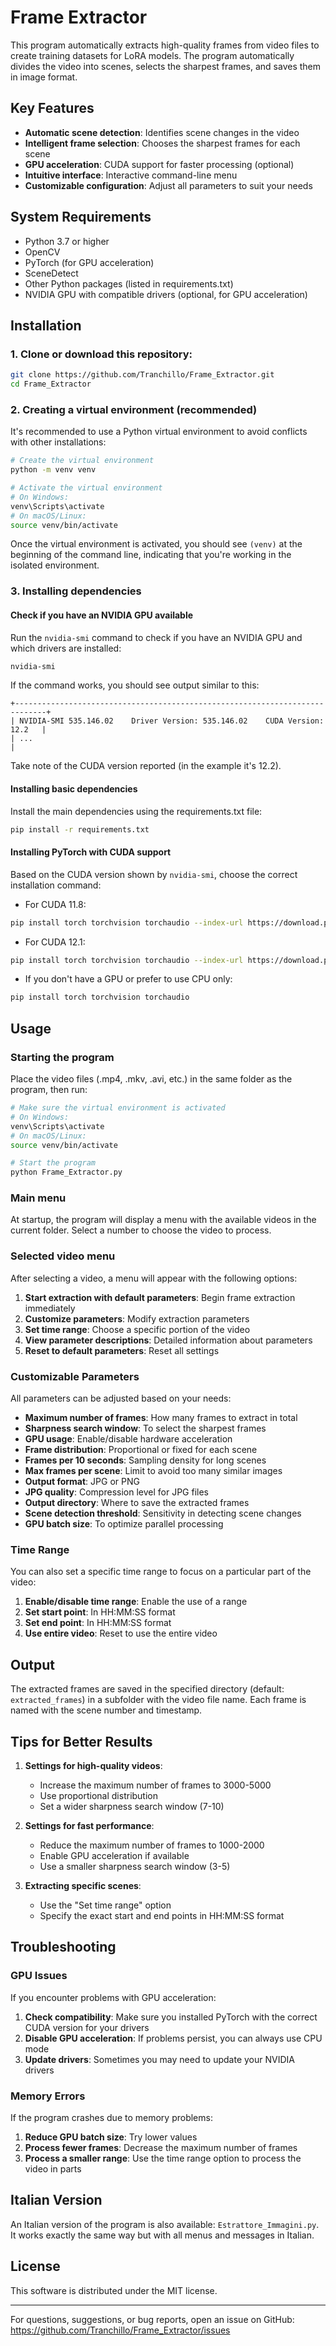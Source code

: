 # Frame Extractor

This program automatically extracts high-quality frames from video files to create training datasets for LoRA models. The program automatically divides the video into scenes, selects the sharpest frames, and saves them in image format.

## Key Features

- **Automatic scene detection**: Identifies scene changes in the video
- **Intelligent frame selection**: Chooses the sharpest frames for each scene
- **GPU acceleration**: CUDA support for faster processing (optional)
- **Intuitive interface**: Interactive command-line menu
- **Customizable configuration**: Adjust all parameters to suit your needs

## System Requirements

- Python 3.7 or higher
- OpenCV
- PyTorch (for GPU acceleration)
- SceneDetect
- Other Python packages (listed in requirements.txt)
- NVIDIA GPU with compatible drivers (optional, for GPU acceleration)

## Installation

### 1. Clone or download this repository:

```bash
git clone https://github.com/Tranchillo/Frame_Extractor.git
cd Frame_Extractor
```

### 2. Creating a virtual environment (recommended)

It's recommended to use a Python virtual environment to avoid conflicts with other installations:

```bash
# Create the virtual environment
python -m venv venv

# Activate the virtual environment
# On Windows:
venv\Scripts\activate
# On macOS/Linux:
source venv/bin/activate
```

Once the virtual environment is activated, you should see `(venv)` at the beginning of the command line, indicating that you're working in the isolated environment.

### 3. Installing dependencies

#### Check if you have an NVIDIA GPU available

Run the `nvidia-smi` command to check if you have an NVIDIA GPU and which drivers are installed:

```bash
nvidia-smi
```

If the command works, you should see output similar to this:

```
+-----------------------------------------------------------------------------+
| NVIDIA-SMI 535.146.02    Driver Version: 535.146.02    CUDA Version: 12.2   |
| ...                                                                          |
```

Take note of the CUDA version reported (in the example it's 12.2).

#### Installing basic dependencies

Install the main dependencies using the requirements.txt file:

```bash
pip install -r requirements.txt
```

#### Installing PyTorch with CUDA support

Based on the CUDA version shown by `nvidia-smi`, choose the correct installation command:

- For CUDA 11.8:

```bash
pip install torch torchvision torchaudio --index-url https://download.pytorch.org/whl/cu118
```

- For CUDA 12.1:

```bash
pip install torch torchvision torchaudio --index-url https://download.pytorch.org/whl/cu121
```

- If you don't have a GPU or prefer to use CPU only:

```bash
pip install torch torchvision torchaudio
```

## Usage

### Starting the program

Place the video files (.mp4, .mkv, .avi, etc.) in the same folder as the program, then run:

```bash
# Make sure the virtual environment is activated
# On Windows:
venv\Scripts\activate
# On macOS/Linux:
source venv/bin/activate

# Start the program
python Frame_Extractor.py
```

### Main menu

At startup, the program will display a menu with the available videos in the current folder. Select a number to choose the video to process.

### Selected video menu

After selecting a video, a menu will appear with the following options:

1. **Start extraction with default parameters**: Begin frame extraction immediately
2. **Customize parameters**: Modify extraction parameters
3. **Set time range**: Choose a specific portion of the video
4. **View parameter descriptions**: Detailed information about parameters
5. **Reset to default parameters**: Reset all settings

### Customizable Parameters

All parameters can be adjusted based on your needs:

- **Maximum number of frames**: How many frames to extract in total
- **Sharpness search window**: To select the sharpest frames
- **GPU usage**: Enable/disable hardware acceleration
- **Frame distribution**: Proportional or fixed for each scene
- **Frames per 10 seconds**: Sampling density for long scenes
- **Max frames per scene**: Limit to avoid too many similar images
- **Output format**: JPG or PNG
- **JPG quality**: Compression level for JPG files
- **Output directory**: Where to save the extracted frames
- **Scene detection threshold**: Sensitivity in detecting scene changes
- **GPU batch size**: To optimize parallel processing

### Time Range

You can also set a specific time range to focus on a particular part of the video:

1. **Enable/disable time range**: Enable the use of a range
2. **Set start point**: In HH:MM:SS format
3. **Set end point**: In HH:MM:SS format
4. **Use entire video**: Reset to use the entire video

## Output

The extracted frames are saved in the specified directory (default: `extracted_frames`) in a subfolder with the video file name. Each frame is named with the scene number and timestamp.

## Tips for Better Results

1. **Settings for high-quality videos**:
   - Increase the maximum number of frames to 3000-5000
   - Use proportional distribution
   - Set a wider sharpness search window (7-10)

2. **Settings for fast performance**:
   - Reduce the maximum number of frames to 1000-2000
   - Enable GPU acceleration if available
   - Use a smaller sharpness search window (3-5)

3. **Extracting specific scenes**:
   - Use the "Set time range" option
   - Specify the exact start and end points in HH:MM:SS format

## Troubleshooting

### GPU Issues

If you encounter problems with GPU acceleration:

1. **Check compatibility**: Make sure you installed PyTorch with the correct CUDA version for your drivers
2. **Disable GPU acceleration**: If problems persist, you can always use CPU mode
3. **Update drivers**: Sometimes you may need to update your NVIDIA drivers

### Memory Errors

If the program crashes due to memory problems:

1. **Reduce GPU batch size**: Try lower values
2. **Process fewer frames**: Decrease the maximum number of frames
3. **Process a smaller range**: Use the time range option to process the video in parts

## Italian Version

An Italian version of the program is also available: `Estrattore_Immagini.py`. It works exactly the same way but with all menus and messages in Italian.

## License

This software is distributed under the MIT license.

---

For questions, suggestions, or bug reports, open an issue on GitHub: https://github.com/Tranchillo/Frame_Extractor/issues
